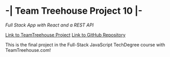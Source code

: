 # -| Team Treehouse Project 10 |-
_Full Stack App with React and a REST API_

[Link to TeamTreehouse Project](https://teamtreehouse.com/projects/full-stack-app-with-react-and-a-rest-api)
[Link to GitHub Repository](https://github.com/AlexJoeb/full-stack-rest-and-react)

This is the final project in the Full-Stack JavaScript TechDegree course with TeamTreehouse.com!